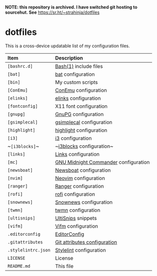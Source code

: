 **NOTE: this repository is archived. I have switched git hosting to sourcehut. See** https://sr.ht/~strahinja/dotfiles

# dotfiles
This is a cross-device updatable list of my configuration files.

| Item                | Description                                |
|:--------------------|:-------------------------------------------|
| `[bashrc.d]`        | [Bash(1)][bash] include files              |
| `[bat]`             | [bat][bat] configuration                   |
| `[bin]`             | My custom scripts                          |
| `[ConEmu]`          | [ConEmu][conemu] configuration             |
| `[elinks]`          | [elinks][elinks] configuration             |
| `[fontconfig]`      | X11 font configuration                     |
| `[gnupg]`           | [GnuPG][gnupg] configuration               |
| `[gsimplecal]`      | [gsimplecal][gsimplecal] configuration     |
| `[highlight]`       | [highlight][highlight] configuration       |
| `[i3]`              | [i3][i3] configuration                     |
| ~`[i3blocks]`~      | ~[i3blocks][i3blocks] configuration~       |
| `[links]`           | [Links][links] configuration               |
| `[mc]`              | [GNU Midnight Commander][mc] configuration |
| `[newsboat]`        | [Newsboat][newsboat] configuration         |
| `[nvim]`            | [Neovim][neovim] configuration             |
| `[ranger]`          | [Ranger][ranger] configuration             |
| `[rofi]`            | [rofi][rofi] configuration                 |
| `[snownews]`        | [Snownews][snownews] configuration         |
| `[twmn]`            | [twmn][twmn] configuration                 |
| `[ultisnips]`       | [UltiSnips][ultisnips] snippets            |
| `[vifm]`            | [Vifm][vifm] configuration                 |
| `.editorconfig`     | [EditorConfig][editorconfig]               |
| `.gitattributes`    | [Git attributes configuration][gitatt]     |
| `.stylelintrc.json` | [Stylelint][stylelint] configuration       |
| `LICENSE`           | License                                    |
| `README.md`         | This file                                  |

[bash]: https://www.gnu.org/software/bash/bash.html
[bat]: https://github.com/sharkdp/bat
[conemu]: https://conemu.github.io
[editorconfig]: https://editorconfig.org
[elinks]: http://elinks.or.cz
[gitatt]: https://git-scm.com/docs/gitattributes
[gnupg]: https://www.gnupg.org/
[gsimplecal]: https://dmedvinsky.github.io/gsimplecal/
[highlight]: http://www.andre-simon.de/doku/highlight/highlight.html
[i3]: https://github.com/i3/i3
[i3blocks]: https://github.com/vivien/i3blocks
[links]: http://links.twibright.com/
[mc]: https://github.com/MidnightCommander/mc
[newsboat]: https://newsboat.org/
[neovim]: https://neovim.io
[ranger]: https://ranger.github.io
[rofi]: https://github.com/davatorium/rofi
[snownews]: https://github.com/kouya/snownews
[stylelint]: https://stylelint.io/user-guide/configure
[twmn]: https://github.com/sboli/twmn
[ultisnips]: https://github.com/SirVer/ultisnips
[vifm]: https://vifm.info/
